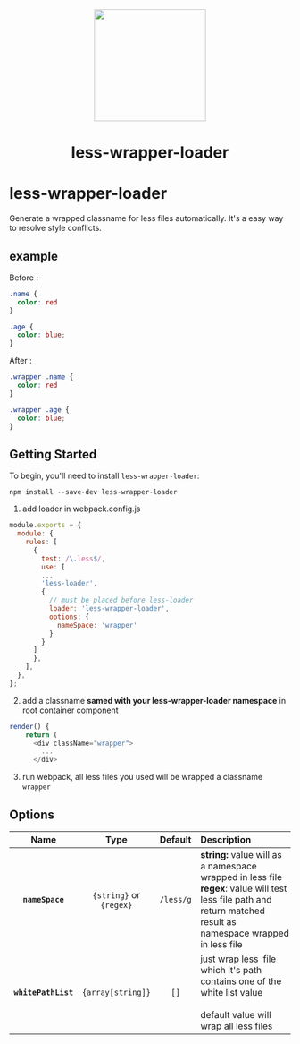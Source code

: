 <div align="center">
  <a href="https://github.com/webpack/webpack">
    <img width="200" height="200"
      src="https://webpack.js.org/assets/icon-square-big.svg">
  </a>
  <h1>less-wrapper-loader</h1>
</div>

# less-wrapper-loader

Generate a wrapped classname for less files automatically. It's a easy way to resolve style conflicts.

## example

Before :
```css
.name {
  color: red
}

.age {
  color: blue;
}
```

After :
```css
.wrapper .name {
  color: red
}

.wrapper .age {
  color: blue;
}
```

## Getting Started

To begin, you'll need to install `less-wrapper-loader`:

```console
npm install --save-dev less-wrapper-loader
```

1. add loader in webpack.config.js

```javascript
module.exports = {
  module: {
    rules: [
      {
        test: /\.less$/,
        use: [
        ...
        'less-loader',
        {
          // must be placed before less-loader
          loader: 'less-wrapper-loader',
          options: {
            nameSpace: 'wrapper'
          }
        }
      ]
      },
    ],
  },
};
```

2. add a classname **samed with your less-wrapper-loader namespace** in root container component

```javascript
render() {
    return (
      <div className="wrapper">
        ...
      </div>
```

3. run webpack, all less files you used will be wrapped a classname `wrapper` 

## Options

| Name                | Type                    | Default   | Description                                                                                                                                                          |
|:-------------------:|:-----------------------:|:---------:|:-------------------------------------------------------------------------------------------------------------------------------------------------------------------- |
| **`nameSpace`**     | `{string}` or `{regex}` | `/less/g` | **string:** value will as a namespace wrapped in less file<br/>**regex**: value will test less file path and return matched result as namespace wrapped in less file |
| **`whitePathList`** | `{array[string]}`       | `[]`      | just wrap less  file which it's path contains one of the white list value<br/> <br/>default value will wrap all less files                                                 |



